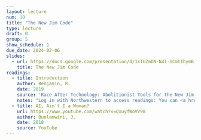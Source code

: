 ```yaml
---
layout: lecture
num: 10
title: "The New Jim Code"
type: lecture
draft: 0
group: 5
show_schedule: 1
due_date: 2024-02-06
slides:
  - url: https://docs.google.com/presentation/d/1sTUZmDN-N4I-1CmtIhymBJqYhrVXefVesXLLJzlYHDM/edit?usp=sharing
    title: The New Jim Code
readings:
  - title: Introduction
    author: Benjamin, R.
    date: 2019
    source: 'Race After Technology: Abolitionist Tools for the New Jim Code'
    notes: "Log in with Northwestern to access readings: You can <a href='https://ebookcentral.proquest.com/lib/northwestern/detail.action?docID=5820427#''>download a PDF version</a> or <a href='https://ebookcentral.proquest.com/lib/northwestern/reader.action?docID=5820427&ppg=9'>read it online</a>."
  - title: AI, Ain't I a Woman?
    url: https://www.youtube.com/watch?v=QxuyfWoVV98
    author: Buolamwini, J.
    date: 2018
    source: YouTube
---
```



